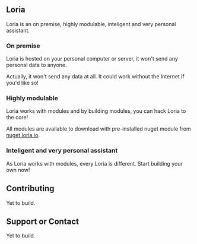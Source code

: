## Loria

Loria is an on premise, highly modulable, inteligent and very personal assistant.

### On premise

Loria is hosted on your personal computer or server, it won't send any personal data to anyone. 

Actually, it won't send any data at all. It could work without the Internet if you'd like so!

### Highly modulable

Loria works with modules and by building modules, you can hack Loria to the core! 

All modules are available to download with pre-installed nuget module from [nuget.loria.io](http://nuget.loria.io/nuget/Packages).

### Inteligent and very personal assistant

As Loria works with modules, every Loria is different. Start building your own now!

## Contributing

Yet to build.

## Support or Contact

Yet to build.
